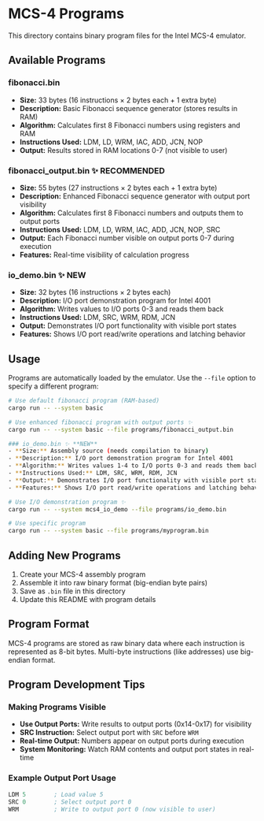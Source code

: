 # MCS-4 Programs

This directory contains binary program files for the Intel MCS-4 emulator.

## Available Programs

### fibonacci.bin
- **Size:** 33 bytes (16 instructions × 2 bytes each + 1 extra byte)
- **Description:** Basic Fibonacci sequence generator (stores results in RAM)
- **Algorithm:** Calculates first 8 Fibonacci numbers using registers and RAM
- **Instructions Used:** LDM, LD, WRM, IAC, ADD, JCN, NOP
- **Output:** Results stored in RAM locations 0-7 (not visible to user)

### fibonacci_output.bin ✨ **RECOMMENDED**
- **Size:** 55 bytes (27 instructions × 2 bytes each + 1 extra byte)
- **Description:** Enhanced Fibonacci sequence generator with output port visibility
- **Algorithm:** Calculates first 8 Fibonacci numbers and outputs them to output ports
- **Instructions Used:** LDM, LD, WRM, IAC, ADD, JCN, NOP, SRC
- **Output:** Each Fibonacci number visible on output ports 0-7 during execution
- **Features:** Real-time visibility of calculation progress

### io_demo.bin ✨ **NEW**
- **Size:** 32 bytes (16 instructions × 2 bytes each)
- **Description:** I/O port demonstration program for Intel 4001
- **Algorithm:** Writes values to I/O ports 0-3 and reads them back
- **Instructions Used:** LDM, SRC, WRM, RDM, JCN
- **Output:** Demonstrates I/O port functionality with visible port states
- **Features:** Shows I/O port read/write operations and latching behavior

## Usage

Programs are automatically loaded by the emulator. Use the `--file` option to specify a different program:

```bash
# Use default fibonacci program (RAM-based)
cargo run -- --system basic

# Use enhanced fibonacci program with output ports ✨
cargo run -- --system basic --file programs/fibonacci_output.bin

### io_demo.bin ✨ **NEW**
- **Size:** Assembly source (needs compilation to binary)
- **Description:** I/O port demonstration program for Intel 4001
- **Algorithm:** Writes values 1-4 to I/O ports 0-3 and reads them back
- **Instructions Used:** LDM, SRC, WRM, RDM, JCN
- **Output:** Demonstrates I/O port functionality with visible port states
- **Features:** Shows I/O port read/write operations and latching behavior

# Use I/O demonstration program ✨
cargo run -- --system mcs4_io_demo --file programs/io_demo.bin

# Use specific program
cargo run -- --system basic --file programs/myprogram.bin
```

## Adding New Programs

1. Create your MCS-4 assembly program
2. Assemble it into raw binary format (big-endian byte pairs)
3. Save as `.bin` file in this directory
4. Update this README with program details

## Program Format

MCS-4 programs are stored as raw binary data where each instruction is represented as 8-bit bytes. Multi-byte instructions (like addresses) use big-endian format.

## Program Development Tips

### Making Programs Visible
- **Use Output Ports:** Write results to output ports (0x14-0x17) for visibility
- **SRC Instruction:** Select output port with `SRC` before `WRM`
- **Real-time Output:** Numbers appear on output ports during execution
- **System Monitoring:** Watch RAM contents and output port states in real-time

### Example Output Port Usage
```asm
LDM 5        ; Load value 5
SRC 0        ; Select output port 0
WRM          ; Write to output port 0 (now visible to user)
```